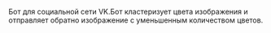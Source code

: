 Бот для социальной сети VK.Бот кластеризует цвета изображения и отправляет обратно изображение с уменьшенным количеством цветов.

